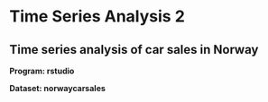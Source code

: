 # Time Series Analysis 2

## Time series analysis of car sales in Norway

**Program: rstudio**

**Dataset: norwaycarsales**

